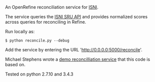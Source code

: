 An OpenRefine reconciliation service for [ISNI](http://isni.org).

The service queries the [ISNI SRU API](http://isni.oclc.nl/sru/?version=1.1)
and provides normalized scores across queries for reconciling in Refine.

Run locally as:
~~~~
$ python reconcile.py --debug
~~~~

Add the service by entering the URL 'http://0.0.0.0:5000/reconcile'.

Michael Stephens wrote a [demo reconcilliation service](https://github.com/mikejs/reconcile-demo) that this code is based on.

Tested on python 2.7.10 and 3.4.3
